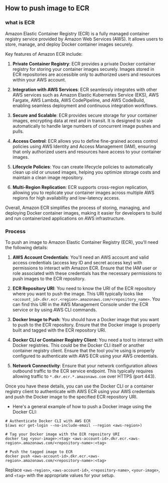 ## How to push image to ECR

### what is ECR

Amazon Elastic Container Registry (ECR) is a fully managed container registry service provided by Amazon Web Services (AWS). It allows users to store, manage, and deploy Docker container images securely.

Key features of Amazon ECR include:

1. **Private Container Registry**: ECR provides a private Docker container registry for storing your container images securely. Images stored in ECR repositories are accessible only to authorized users and resources within your AWS account.

2. **Integration with AWS Services**: ECR seamlessly integrates with other AWS services such as Amazon Elastic Kubernetes Service (EKS), AWS Fargate, AWS Lambda, AWS CodePipeline, and AWS CodeBuild, enabling seamless deployment and continuous integration workflows.

3. **Secure and Scalable**: ECR provides secure storage for your container images, encrypting data at rest and in transit. It is designed to scale automatically to handle large numbers of concurrent image pushes and pulls.

4. **Access Control**: ECR allows you to define fine-grained access control policies using AWS Identity and Access Management (IAM), ensuring that only authorized users and resources have access to your container images.

5. **Lifecycle Policies**: You can create lifecycle policies to automatically clean up old or unused images, helping you optimize storage costs and maintain a clean image repository.

6. **Multi-Region Replication**: ECR supports cross-region replication, allowing you to replicate your container images across multiple AWS regions for high availability and low-latency access.

Overall, Amazon ECR simplifies the process of storing, managing, and deploying Docker container images, making it easier for developers to build and run containerized applications on AWS infrastructure.

### Process

To push an image to Amazon Elastic Container Registry (ECR), you'll need the following details:

1. **AWS Account Credentials**:
   You'll need an AWS account and valid access credentials (access key ID and secret access key) with permissions to interact with Amazon ECR. Ensure that the IAM user or role associated with these credentials has the necessary permissions to push images to the ECR repository.

2. **ECR Repository URI**:
   You need to know the URI of the ECR repository where you want to push the image. This URI typically looks like `<account_id>.dkr.ecr.<region>.amazonaws.com/<repository_name>`. You can find this URI in the AWS Management Console under the ECR service or by using AWS CLI commands.

3. **Docker Image to Push**:
   You should have a Docker image that you want to push to the ECR repository. Ensure that the Docker image is properly built and tagged with the ECR repository URI.

4. **Docker CLI or Container Registry Client**:
   You need a tool to interact with Docker registries. This could be the Docker CLI itself or another container registry client. Ensure that the tool you're using is properly configured to authenticate with AWS ECR using your AWS credentials.

5. **Network Connectivity**:
   Ensure that your network configuration allows outbound traffic to the ECR service endpoint. This typically requires allowing traffic to `*.dkr.ecr.*.amazonaws.com` over HTTPS (port 443).
   
   

Once you have these details, you can use the Docker CLI or a container registry client to authenticate with AWS ECR using your AWS credentials and push the Docker image to the specified ECR repository URI. 

- Here's a general example of how to push a Docker image using the Docker CLI:

```
# Authenticate Docker CLI with AWS ECR
$(aws ecr get-login --no-include-email --region <aws-region>)

# Tag your Docker image with the ECR repository URI
docker tag <your-image>:<tag> <aws-account-id>.dkr.ecr.<aws-region>.amazonaws.com/<repository-name>:<tag>

# Push the tagged image to ECR
docker push <aws-account-id>.dkr.ecr.<aws-region>.amazonaws.com/<repository-name>:<tag>

```

Replace `<aws-region>`, `<aws-account-id>`, `<repository-name>`, `<your-image>`, and `<tag>` with the appropriate values for your setup.




